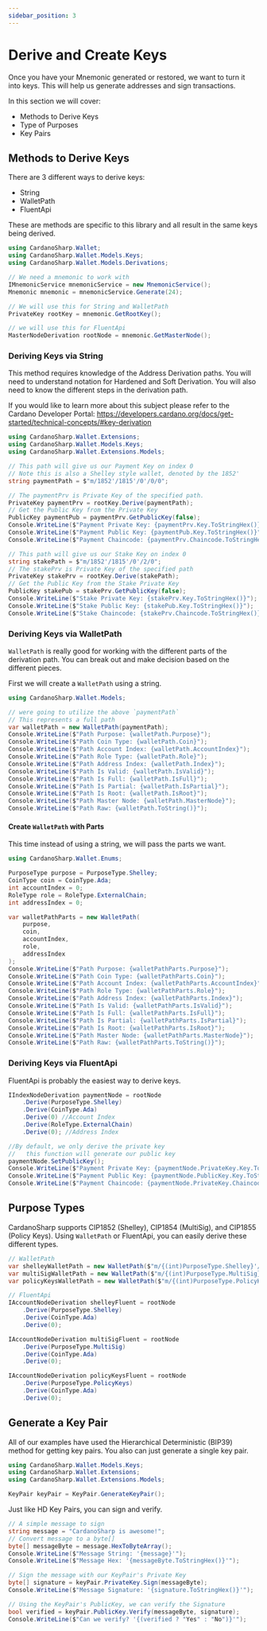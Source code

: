 ```yaml
---
sidebar_position: 3
---
```


# Derive and Create Keys

Once you have your Mnemonic generated or restored, we want to turn it into keys. This will help us generate addresses and sign transactions. 

In this section we will cover:
 - Methods to Derive Keys
 - Type of Purposes
 - Key Pairs

## Methods to Derive Keys

There are 3 different ways to derive keys: 
 - String
 - WalletPath
 - FluentApi

These are methods are specific to this library and all result in the same keys being derived.

```csharp
using CardanoSharp.Wallet;
using CardanoSharp.Wallet.Models.Keys;
using CardanoSharp.Wallet.Models.Derivations;

// We need a mnemonic to work with
IMnemonicService mnemonicService = new MnemonicService();
Mnemonic mnemonic = mnemonicService.Generate(24);

// We will use this for String and WalletPath
PrivateKey rootKey = mnemonic.GetRootKey();

// we will use this for FluentApi
MasterNodeDerivation rootNode = mnemonic.GetMasterNode();
```

### Deriving Keys via String

This method requires knowledge of the Address Derivation paths. You will need to understand notation for Hardened and Soft Derivation. You will also need to know the different steps in the derivation path.

If you would like to learn more about this subject please refer to the Cardano Developer Portal: https://developers.cardano.org/docs/get-started/technical-concepts/#key-derivation

```csharp
using CardanoSharp.Wallet.Extensions;
using CardanoSharp.Wallet.Models.Keys;
using CardanoSharp.Wallet.Extensions.Models;

// This path will give us our Payment Key on index 0
// Note this is also a Shelley style wallet, denoted by the 1852'
string paymentPath = $"m/1852'/1815'/0'/0/0";

// The paymentPrv is Private Key of the specified path.
PrivateKey paymentPrv = rootKey.Derive(paymentPath);
// Get the Public Key from the Private Key
PublicKey paymentPub = paymentPrv.GetPublicKey(false);
Console.WriteLine($"Payment Private Key: {paymentPrv.Key.ToStringHex()}");
Console.WriteLine($"Payment Public Key: {paymentPub.Key.ToStringHex()}");
Console.WriteLine($"Payment Chaincode: {paymentPrv.Chaincode.ToStringHex()}");

// This path will give us our Stake Key on index 0
string stakePath = $"m/1852'/1815'/0'/2/0";
// The stakePrv is Private Key of the specified path
PrivateKey stakePrv = rootKey.Derive(stakePath);
// Get the Public Key from the Stake Private Key
PublicKey stakePub = stakePrv.GetPublicKey(false);
Console.WriteLine($"Stake Private Key: {stakePrv.Key.ToStringHex()}");
Console.WriteLine($"Stake Public Key: {stakePub.Key.ToStringHex()}");
Console.WriteLine($"Stake Chaincode: {stakePrv.Chaincode.ToStringHex()}");
```

### Deriving Keys via WalletPath

`WalletPath` is really good for working with the different parts of the derivation path. You can break out and make decision based on the different pieces.

First we will create a `WalletPath` using a string.

```csharp
using CardanoSharp.Wallet.Models;

// were going to utilize the above `paymentPath`
// This represents a full path
var walletPath = new WalletPath(paymentPath);
Console.WriteLine($"Path Purpose: {walletPath.Purpose}");
Console.WriteLine($"Path Coin Type: {walletPath.Coin}");
Console.WriteLine($"Path Account Index: {walletPath.AccountIndex}");
Console.WriteLine($"Path Role Type: {walletPath.Role}");
Console.WriteLine($"Path Address Index: {walletPath.Index}");
Console.WriteLine($"Path Is Valid: {walletPath.IsValid}");
Console.WriteLine($"Path Is Full: {walletPath.IsFull}");
Console.WriteLine($"Path Is Partial: {walletPath.IsPartial}");
Console.WriteLine($"Path Is Root: {walletPath.IsRoot}");
Console.WriteLine($"Path Master Node: {walletPath.MasterNode}");
Console.WriteLine($"Path Raw: {walletPath.ToString()}");
```

#### Create `WalletPath` with Parts

This time instead of using a string, we will pass the parts we want.

```csharp
using CardanoSharp.Wallet.Enums;

PurposeType purpose = PurposeType.Shelley;
CoinType coin = CoinType.Ada;
int accountIndex = 0;
RoleType role = RoleType.ExternalChain; 
int addressIndex = 0;

var walletPathParts = new WalletPath(
    purpose,
    coin,
    accountIndex,
    role,
    addressIndex
);
Console.WriteLine($"Path Purpose: {walletPathParts.Purpose}");
Console.WriteLine($"Path Coin Type: {walletPathParts.Coin}");
Console.WriteLine($"Path Account Index: {walletPathParts.AccountIndex}");
Console.WriteLine($"Path Role Type: {walletPathParts.Role}");
Console.WriteLine($"Path Address Index: {walletPathParts.Index}");
Console.WriteLine($"Path Is Valid: {walletPathParts.IsValid}");
Console.WriteLine($"Path Is Full: {walletPathParts.IsFull}");
Console.WriteLine($"Path Is Partial: {walletPathParts.IsPartial}");
Console.WriteLine($"Path Is Root: {walletPathParts.IsRoot}");
Console.WriteLine($"Path Master Node: {walletPathParts.MasterNode}");
Console.WriteLine($"Path Raw: {walletPathParts.ToString()}");
```

### Deriving Keys via FluentApi

FluentApi is probably the easiest way to derive keys.

```csharp
IIndexNodeDerivation paymentNode = rootNode
    .Derive(PurposeType.Shelley)
    .Derive(CoinType.Ada)
    .Derive(0) //Account Index
    .Derive(RoleType.ExternalChain)
    .Derive(0); //Address Index

//By default, we only derive the private key
//   this function will generate our public key
paymentNode.SetPublicKey();
Console.WriteLine($"Payment Private Key: {paymentNode.PrivateKey.Key.ToStringHex()}");
Console.WriteLine($"Payment Public Key: {paymentNode.PublicKey.Key.ToStringHex()}");
Console.WriteLine($"Payment Chaincode: {paymentNode.PrivateKey.Chaincode.ToStringHex()}");
```

## Purpose Types

CardanoSharp supports CIP1852 (Shelley), CIP1854 (MultiSig), and CIP1855 (Policy Keys). Using `WalletPath` or FluentApi, you can easily derive these different types.

```csharp
// WalletPath
var shelleyWalletPath = new WalletPath($"m/{(int)PurposeType.Shelley}'/1815'/0'");
var multiSigWalletPath = new WalletPath($"m/{(int)PurposeType.MultiSig}'/1815'/0'");
var policyKeysWalletPath = new WalletPath($"m/{(int)PurposeType.PolicyKeys}'/1815'/0'");

// FluentApi
IAccountNodeDerivation shelleyFluent = rootNode
    .Derive(PurposeType.Shelley)
    .Derive(CoinType.Ada)
    .Derive(0);

IAccountNodeDerivation multiSigFluent = rootNode
    .Derive(PurposeType.MultiSig)
    .Derive(CoinType.Ada)
    .Derive(0);

IAccountNodeDerivation policyKeysFluent = rootNode
    .Derive(PurposeType.PolicyKeys)
    .Derive(CoinType.Ada)
    .Derive(0);
```

## Generate a Key Pair

All of our examples have used the Hierarchical Deterministic (BIP39) method for getting key pairs. You also can just generate a single key pair. 

```csharp
using CardanoSharp.Wallet.Models.Keys;
using CardanoSharp.Wallet.Extensions;
using CardanoSharp.Wallet.Extensions.Models;

KeyPair keyPair = KeyPair.GenerateKeyPair();
```

Just like HD Key Pairs, you can sign and verify.

```csharp
// A simple message to sign
string message = "CardanoSharp is awesome!";
// Convert message to a byte[]
byte[] messageByte = message.HexToByteArray();
Console.WriteLine($"Message String: '{message}'");
Console.WriteLine($"Message Hex: '{messageByte.ToStringHex()}'");

// Sign the message with our KeyPair's Private Key
byte[] signature = keyPair.PrivateKey.Sign(messageByte);
Console.WriteLine($"Message Signature: '{signature.ToStringHex()}'");

// Using the KeyPair's PublicKey, we can verify the Signature 
bool verified = keyPair.PublicKey.Verify(messageByte, signature);
Console.WriteLine($"Can we verify? '{(verified ? "Yes" : "No")}'");
```